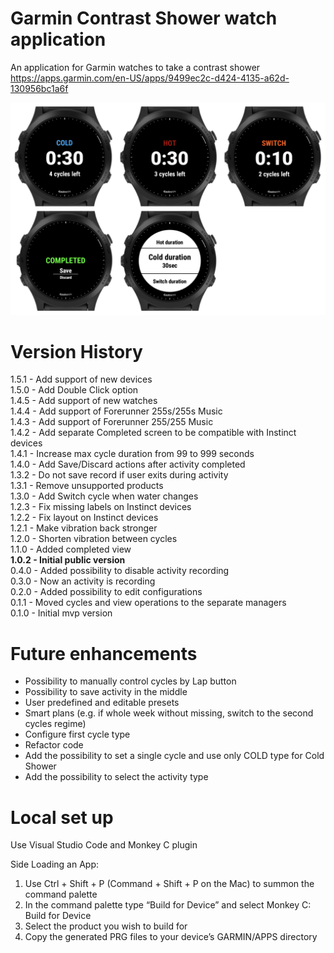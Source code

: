 # Garmin Contrast Shower watch application

An application for Garmin watches to take a contrast shower  
https://apps.garmin.com/en-US/apps/9499ec2c-d424-4135-a62d-130956bc1a6f

![Samples](screenshots/cover.png)

# Version History

1.5.1 - Add support of new devices  
1.5.0 - Add Double Click option  
1.4.5 - Add support of new watches  
1.4.4 - Add support of Forerunner 255s/255s Music  
1.4.3 - Add support of Forerunner 255/255 Music  
1.4.2 - Add separate Completed screen to be compatible with Instinct devices  
1.4.1 - Increase max cycle duration from 99 to 999 seconds  
1.4.0 - Add Save/Discard actions after activity completed  
1.3.2 - Do not save record if user exits during activity  
1.3.1 - Remove unsupported products  
1.3.0 - Add Switch cycle when water changes  
1.2.3 - Fix missing labels on Instinct devices  
1.2.2 - Fix layout on Instinct devices  
1.2.1 - Make vibration back stronger  
1.2.0 - Shorten vibration between cycles  
1.1.0 - Added completed view  
**1.0.2 - Initial public version**  
0.4.0 - Added possibility to disable activity recording  
0.3.0 - Now an activity is recording  
0.2.0 - Added possibility to edit configurations  
0.1.1 - Moved cycles and view operations to the separate managers  
0.1.0 - Initial mvp version

# Future enhancements

- Possibility to manually control cycles by Lap button
- Possibility to save activity in the middle
- User predefined and editable presets
- Smart plans (e.g. if whole week without missing, switch to the second cycles regime)
- Configure first cycle type
- Refactor code
- Add the possibility to set a single cycle and use only COLD type for Cold Shower
- Add the possibility to select the activity type

# Local set up

Use Visual Studio Code and Monkey C plugin

Side Loading an App:

1. Use Ctrl + Shift + P (Command + Shift + P on the Mac) to summon the command palette
2. In the command palette type “Build for Device” and select Monkey C: Build for Device
3. Select the product you wish to build for
4. Copy the generated PRG files to your device’s GARMIN/APPS directory
